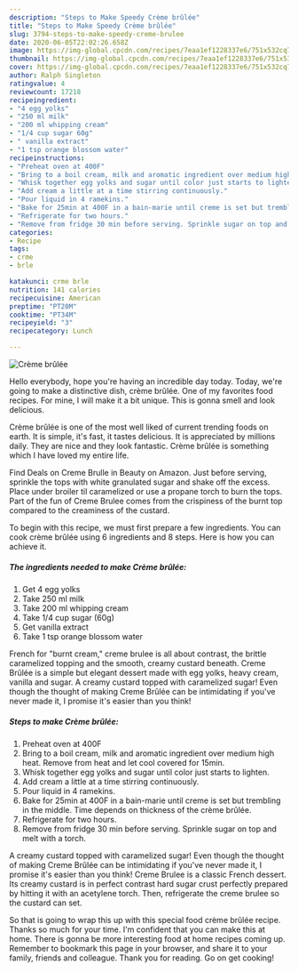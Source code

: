```yaml
---
description: "Steps to Make Speedy Crème brûlée"
title: "Steps to Make Speedy Crème brûlée"
slug: 3794-steps-to-make-speedy-creme-brulee
date: 2020-06-05T22:02:26.658Z
image: https://img-global.cpcdn.com/recipes/7eaa1ef1228337e6/751x532cq70/creme-brulee-recipe-main-photo.jpg
thumbnail: https://img-global.cpcdn.com/recipes/7eaa1ef1228337e6/751x532cq70/creme-brulee-recipe-main-photo.jpg
cover: https://img-global.cpcdn.com/recipes/7eaa1ef1228337e6/751x532cq70/creme-brulee-recipe-main-photo.jpg
author: Ralph Singleton
ratingvalue: 4
reviewcount: 17218
recipeingredient:
- "4 egg yolks"
- "250 ml milk"
- "200 ml whipping cream"
- "1/4 cup sugar 60g"
- " vanilla extract"
- "1 tsp orange blossom water"
recipeinstructions:
- "Preheat oven at 400F"
- "Bring to a boil cream, milk and aromatic ingredient over medium high heat. Remove from heat and let cool covered for 15min."
- "Whisk together egg yolks and sugar until color just starts to lighten."
- "Add cream a little at a time stirring continuously."
- "Pour liquid in 4 ramekins."
- "Bake for 25min at 400F in a bain-marie until creme is set but trembling in the middle. Time depends on thickness of the crème brûlée."
- "Refrigerate for two hours."
- "Remove from fridge 30 min before serving. Sprinkle sugar on top and melt with a torch."
categories:
- Recipe
tags:
- crme
- brle

katakunci: crme brle 
nutrition: 141 calories
recipecuisine: American
preptime: "PT20M"
cooktime: "PT34M"
recipeyield: "3"
recipecategory: Lunch

---
```



![Crème brûlée](https://img-global.cpcdn.com/recipes/7eaa1ef1228337e6/751x532cq70/creme-brulee-recipe-main-photo.jpg)

Hello everybody, hope you're having an incredible day today. Today, we're going to make a distinctive dish, crème brûlée. One of my favorites food recipes. For mine, I will make it a bit unique. This is gonna smell and look delicious.

Crème brûlée is one of the most well liked of current trending foods on earth. It is simple, it's fast, it tastes delicious. It is appreciated by millions daily. They are nice and they look fantastic. Crème brûlée is something which I have loved my entire life.

Find Deals on Creme Brulle in Beauty on Amazon. Just before serving, sprinkle the tops with white granulated sugar and shake off the excess. Place under broiler til caramelized or use a propane torch to burn the tops. Part of the fun of Creme Brulee comes from the crispiness of the burnt top compared to the creaminess of the custard.


To begin with this recipe, we must first prepare a few ingredients. You can cook crème brûlée using 6 ingredients and 8 steps. Here is how you can achieve it.

<!--inarticleads1-->

##### The ingredients needed to make Crème brûlée:

1. Get 4 egg yolks
1. Take 250 ml milk
1. Take 200 ml whipping cream
1. Take 1/4 cup sugar (60g)
1. Get  vanilla extract
1. Take 1 tsp orange blossom water


French for &#34;burnt cream,&#34; creme brulee is all about contrast, the brittle caramelized topping and the smooth, creamy custard beneath. Creme Brûlée is a simple but elegant dessert made with egg yolks, heavy cream, vanilla and sugar. A creamy custard topped with caramelized sugar! Even though the thought of making Creme Brûlée can be intimidating if you&#39;ve never made it, I promise it&#39;s easier than you think! 

<!--inarticleads2-->

##### Steps to make Crème brûlée:

1. Preheat oven at 400F
1. Bring to a boil cream, milk and aromatic ingredient over medium high heat. Remove from heat and let cool covered for 15min.
1. Whisk together egg yolks and sugar until color just starts to lighten.
1. Add cream a little at a time stirring continuously.
1. Pour liquid in 4 ramekins.
1. Bake for 25min at 400F in a bain-marie until creme is set but trembling in the middle. Time depends on thickness of the crème brûlée.
1. Refrigerate for two hours.
1. Remove from fridge 30 min before serving. Sprinkle sugar on top and melt with a torch.


A creamy custard topped with caramelized sugar! Even though the thought of making Creme Brûlée can be intimidating if you&#39;ve never made it, I promise it&#39;s easier than you think! Creme Brulee is a classic French dessert. Its creamy custard is in perfect contrast hard sugar crust perfectly prepared by hitting it with an acetylene torch. Then, refrigerate the creme brulee so the custard can set. 

So that is going to wrap this up with this special food crème brûlée recipe. Thanks so much for your time. I'm confident that you can make this at home. There is gonna be more interesting food at home recipes coming up. Remember to bookmark this page in your browser, and share it to your family, friends and colleague. Thank you for reading. Go on get cooking!
